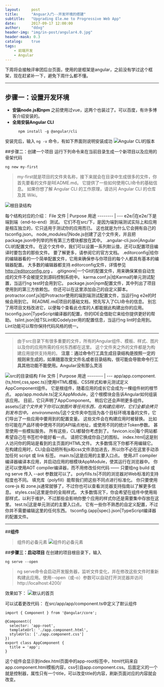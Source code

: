 ```yaml
---
layout:     post
title:      "Anguar入门--开发环境的搭建"
subtitle:   "Upgrading Ele.me to Progressive Web App"
date:       2017-09-17 12:00:00
author:     "ddxg"
header-img: "img/in-post/angular4.0.jpg"
header-mask: 0.3
catalog:    true
tags:
    - 前端开发
    - Angular
---
```



下周将会接触评审团后台页面，使用的是框架是angular，之前没有学过这个框架，现在赶紧补一下，避免下周什么都不懂。

-------------------

## 步骤一：设置开发环境

 - **安装node.js和npm**
之前使用过vue，这两个也装过了。可以百度，有许多博客介绍安装的。
 - **全局安装Angular CLI**
```
	  npm install -g @angular/cli
```
 安装完后，输入 ```ng -v``` 命令，有如下界面则说明安装成功
 ![Angular CLI的版本](http://img.blog.csdn.net/20170917154110050?watermark/2/text/aHR0cDovL2Jsb2cuY3Nkbi5uZXQvQWxpZ3VhZ3Vh/font/5a6L5L2T/fontsize/400/fill/I0JBQkFCMA==/dissolve/70/gravity/SouthEast)

##步骤二：创建一个项目
运行下列命令来在当前目录生成一个新项目以及应用的骨架代码

```
ng new my-first
```
>my-first就是项目的文件夹名称，接下来就会在目录中生成很多的文件，你首先要看的文件是README.md。 它提供了一些如何使用CLI命令的基础信息。 如果你想了解 Angular CLI 的工作原理，请访问 Angular CLI 的仓库及其 Wiki。

![根目录结构](http://img.blog.csdn.net/20170917160200390?watermark/2/text/aHR0cDovL2Jsb2cuY3Nkbi5uZXQvQWxpZ3VhZ3Vh/font/5a6L5L2T/fontsize/400/fill/I0JBQkFCMA==/dissolve/70/gravity/SouthEast)

每个结构对应的介绍：
File 文件     | Purpose 用途
-------- | ---
e2e/|在e2e/下是端到端（end-to-end）测试。 它们不在src/下，是因为端到端测试实际上和应用是相互独立的，它只适用于测试你的应用而已。 这也就是为什么它会拥有自己的tsconfig.json。
node_modules/|Node.js创建了这个文件夹，并且把package.json中列举的所有第三方模块都放在其中。
.angular-cli.json|Angular CLI的配置文件。 在这个文件中，我们可以设置一系列默认值，还可以配置项目编译时要包含的那些文件。 要了解更多，请参阅它的官方文档。
.editorconfig|给你的编辑器看的一个简单配置文件，它用来确保参与你项目的每个人都具有基本的编辑器配置。 大多数的编辑器都支持.editorconfig文件，详情参见 http://editorconfig.org 。
.gitignore|一个Git的配置文件，用来确保某些自动生成的文件不会被提交到源码控制系统中。
karma.conf.js|给Karma的单元测试配置，当运行ng test时会用到它。
package.json|npm配置文件，其中列出了项目使用到的第三方依赖包。 你还可以在这里添加自己的自定义脚本。
protractor.conf.js|给Protractor使用的端到端测试配置文件，当运行ng e2e的时候会用到它。
README.md|项目的基础文档，预先写入了CLI命令的信息。 别忘了用项目文档改进它，以便每个查看此仓库的人都能据此构建出你的应用。
tsconfig.json|TypeScript编译器的配置，你的IDE会借助它来给你提供更好的帮助。
tslint.json|给TSLint和Codelyzer用的配置信息，当运行ng lint时会用到。 Lint功能可以帮你保持代码风格的统一。


----------


>由于src目录下有很多重要的文件，所有的Angular组件、模板、样式、图片以及你的应用所需的任何东西都在这里。 这个文件夹之外的文件都是为构建应用提供支持用的。
>**注意：通过命令行工具生成目录结构是按照一定的规则来生成的，如果随意改变文件名或者目录结构，很可能会导致命令行工具其他功能不能使用。Angular没有那么灵活**

![src的目录结构](http://img.blog.csdn.net/20170917161356999?watermark/2/text/aHR0cDovL2Jsb2cuY3Nkbi5uZXQvQWxpZ3VhZ3Vh/font/5a6L5L2T/fontsize/400/fill/I0JBQkFCMA==/dissolve/70/gravity/SouthEast)
File 文件     | Purpose 用途
-------- | ---
app/app.component.{ts,html,css,spec.ts}|使用HTML模板、CSS样式和单元测试定义AppComponent组件。 它是根组件，随着应用的成长它会成为一棵组件树的根节点。
app/app.module.ts|定义AppModule，这个根模块会告诉Angular如何组装该应用。 目前，它只声明了AppComponent。 稍后它还会声明更多组件。
assets/*|这个文件夹下你可以放图片等任何东西，在构建应用时，它们全都会拷贝到发布包中。
environments/*|这个文件夹中包括为各个目标环境准备的文件，它们导出了一些应用中要用到的配置变量。 这些文件会在构建应用时被替换。 比如你可能在产品环境中使用不同的API端点地址，或使用不同的统计Token参数。 甚至使用一些模拟服务。 所有这些，CLI都替你考虑到了。
favicon.ico|每个网站都希望自己在书签栏中能好看一点。 请把它换成你自己的图标。
index.html|这是别人访问你的网站是看到的主页面的HTML文件。 大多数情况下你都不用编辑它。 在构建应用时，CLI会自动把所有js和css文件添加进去，所以你不必在这里手动添加任何 script 或 link 标签。
main.ts|这是应用的主要入口点。 使用JIT compiler编译器编译本应用，并启动应用的根模块AppModule，使其运行在浏览器中。 你还可以使用AOT compiler编译器，而不用修改任何代码 —— 只要给ng build 或 ng serve 传入 --aot 参数就可以了。
polyfills.ts|不同的浏览器对Web标准的支持程度也不同。 填充库（polyfill）能帮我们把这些不同点进行标准化。 你只要使用core-js 和 zone.js通常就够了，不过你也可以查看浏览器支持指南以了解更多信息。
styles.css|这里是你的全局样式。 大多数情况下，你会希望在组件中使用局部样式，以利于维护，不过那些会影响你整个应用的样式你还是需要集中存放在这里。
test.ts|这是单元测试的主要入口点。 它有一些你不熟悉的自定义配置，不过你并不需要编辑这里的任何东西。
tsconfig.{app&#124;spec}.json|TypeScript编译器的配置文件。


----------
##**组件**
>组件的必备元素
![组件的必备元素](http://img.blog.csdn.net/20170917170726801?watermark/2/text/aHR0cDovL2Jsb2cuY3Nkbi5uZXQvQWxpZ3VhZ3Vh/font/5a6L5L2T/fontsize/400/fill/I0JBQkFCMA==/dissolve/70/gravity/SouthEast)

##**步骤三：启动项目**
在创建的项目根目录下，输入
```
ng serve --open
```
>ng serve命令会启动开发服务器，监听文件变化，并在修改这些文件时重新构建此应用。使用--open（或-o）参数可以自动打开浏览器并访问http://localhost:4200/

效果如下：
![默认的首页](http://img.blog.csdn.net/20170917182723068?watermark/2/text/aHR0cDovL2Jsb2cuY3Nkbi5uZXQvQWxpZ3VhZ3Vh/font/5a6L5L2T/fontsize/400/fill/I0JBQkFCMA==/dissolve/70/gravity/SouthEast)

可以试着更改代码：
在src/app/app/component.ts中定义了默认组件

```
import { Component } from '@angular/core';

@Component({
  selector: 'app-root',
  templateUrl: './app.component.html',
  styleUrls: ['./app.component.css']
})
export class AppComponent {
  title = 'app';
}
```
这个组件会显示到index.html页面中的app-root标签中，html代码来自app.component.html模板内容，css引自app.component.css。后面定义的一个就是控制器，属性只有一个title，可以改变title的内容，刷新页面对应的内容就会改变。









































